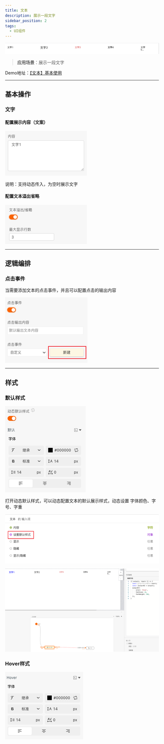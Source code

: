 ```yaml
---
title: 文本
description: 展示一段文字
sidebar_position: 2
tags:
  - UI组件
---
```


![Alt text](img/image.png)

> **应用场景**：展示一段文字


Demo地址：[【文本】基本使用](https://my.mybricks.world/mybricks-pc-page/index.html?id=470777164365893)

----

## 基本操作
### 文字
#### 配置展示内容（文案）
![Alt text](img/image-1.png)

说明：支持动态传入，为空时展示文字

#### 配置文本溢出省略
![Alt text](img/image-2.png)

----

## 逻辑编排
### 点击事件
当需要添加文本的点击事件，并且可以配置点击的输出内容

![Alt text](img/image-3.png)

----

## 样式
### 默认样式
![Alt text](img/image-4.png)

打开动态默认样式，可以动态配置文本的默认展示样式，动态设置 字体颜色、字号、字重

![Alt text](img/image-5.png)

![Alt text](img/image-6.png)

### Hover样式
![Alt text](img/image-7.png)